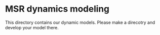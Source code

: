 # MSR dynamics modeling

This directory contains our dynamic models. Please make a direcotry and develop your model there. 

